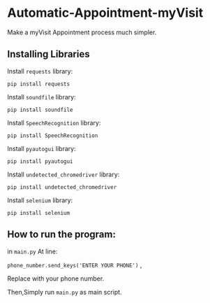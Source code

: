 # Automatic-Appointment-myVisit
Make a myVisit Appointment process much simpler.

## Installing Libraries
Install ```requests``` library:

```pip install requests```

Install ```soundfile``` library:

```pip install soundfile```

Install ```SpeechRecognition``` library:

```pip install SpeechRecognition```

Install ```pyautogui``` library:

```pip install pyautogui```

Install ```undetected_chromedriver``` library:

```pip install undetected_chromedriver```

Install ```selenium``` library:

```pip install selenium```

## How to run the program:
in ```main.py``` At line:

```phone_number.send_keys('ENTER YOUR PHONE')``` ,

Replace with your phone number.

Then,Simply run ```main.py``` as main script.

